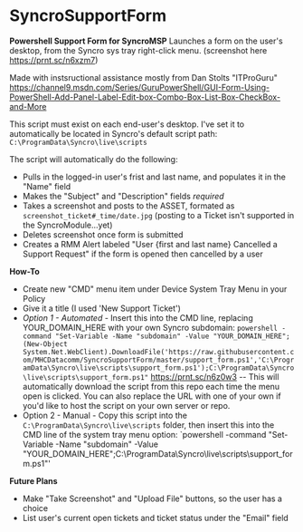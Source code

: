 # SyncroSupportForm

**Powershell Support Form for SyncroMSP**
Launches a form on the user's desktop, from the Syncro sys tray right-click menu. (screenshot here https://prnt.sc/n6xzm7)

Made with instsructional assistance mostly from Dan Stolts "ITProGuru"
https://channel9.msdn.com/Series/GuruPowerShell/GUI-Form-Using-PowerShell-Add-Panel-Label-Edit-box-Combo-Box-List-Box-CheckBox-and-More

This script must exist on each end-user's desktop.  I've set it to automatically be located in Syncro's default script path: `C:\ProgramData\Syncro\live\scripts`

The script will automatically do the following:
- Pulls in the logged-in user's frist and last name, and populates it in the "Name" field
- Makes the "Subject" and "Description" fields *required*
- Takes a screenshot and posts to the ASSET, formated as `screenshot_ticket#_time/date.jpg` (posting to a Ticket isn't supported in the SyncroModule...yet)
- Deletes screenshot once form is submitted
- Creates a RMM Alert labeled "User {first and last name} Cancelled a Support Request" if the form is opened then cancelled by a user

**How-To**
- Create new "CMD" menu item under Device System Tray Menu in your Policy
- Give it a title (I used 'New Support Ticket')
- *Option 1 - Automated* - Insert this into the CMD line, replacing YOUR_DOMAIN_HERE with your own Syncro subdomain: `powershell -command "Set-Variable -Name "subdomain" -Value "YOUR_DOMAIN_HERE"; (New-Object System.Net.WebClient).DownloadFile('https://raw.githubusercontent.com/MHCDatacomm/SyncroSupportForm/master/support_form.ps1','C:\ProgramData\Syncro\live\scripts\support_form.ps1');C:\ProgramData\Syncro\live\scripts\support_form.ps1"` https://prnt.sc/n6z0w3
-- This will automatically download the script from this repo each time the menu open is clicked.  You can also replace the URL with one of your own if you'd like to host the script on your own server or repo.
- Option 2 - Manual - Copy this script into the `C:\ProgramData\Syncro\live\scripts` folder, then insert this into the CMD line of the system tray menu option: `powershell -command "Set-Variable -Name "subdomain" -Value "YOUR_DOMAIN_HERE";C:\ProgramData\Syncro\live\scripts\support_form.ps1"'

**Future Plans**
- Make "Take Screenshot" and "Upload File" buttons, so the user has a choice
- List user's current open tickets and ticket status under the "Email" field
